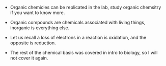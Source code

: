 
- Organic chemicles can be replicated in the lab, study organic chemsitry if you want to know more. 

- Organic compounds are chemicals associated with living things, inorganic is everything else. 

- Let us recall a loss of electrons in a reaction is oxidation, and the opposite is reduction. 

- The rest of the chemical basis was covered in intro to biology, so I will not cover it again. 
